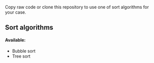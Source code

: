 Copy raw code or clone this repository to use one of sort algorithms for your case.

## Sort algorithms
#### Available:
- Bubble sort
- Tree sort
 